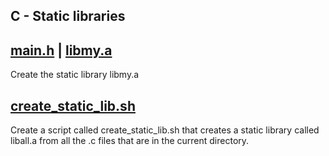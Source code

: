 ## C - Static libraries

## [main.h](main.h) | [libmy.a](libmy.a)
Create the static library libmy.a


## [create_static_lib.sh](create_static_lib.sh)
Create a script called create_static_lib.sh that creates a static library called liball.a from all the .c files that are in the current directory.
